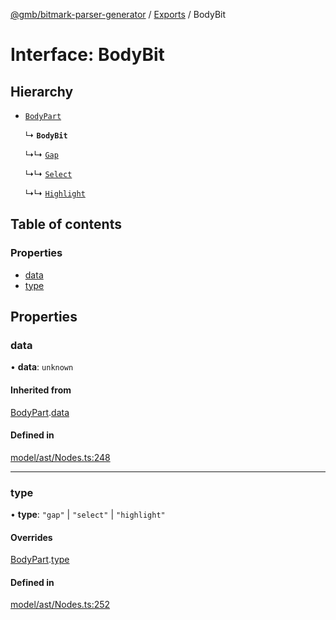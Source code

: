 [@gmb/bitmark-parser-generator](../API.md) / [Exports](../modules.md) / BodyBit

# Interface: BodyBit

## Hierarchy

- [`BodyPart`](BodyPart.md)

  ↳ **`BodyBit`**

  ↳↳ [`Gap`](Gap.md)

  ↳↳ [`Select`](Select.md)

  ↳↳ [`Highlight`](Highlight.md)

## Table of contents

### Properties

- [data](BodyBit.md#data)
- [type](BodyBit.md#type)

## Properties

### data

• **data**: `unknown`

#### Inherited from

[BodyPart](BodyPart.md).[data](BodyPart.md#data)

#### Defined in

[model/ast/Nodes.ts:248](https://github.com/getMoreBrain/bitmark-parser-generator/blob/7c62fdc/src/model/ast/Nodes.ts#L248)

___

### type

• **type**: ``"gap"`` \| ``"select"`` \| ``"highlight"``

#### Overrides

[BodyPart](BodyPart.md).[type](BodyPart.md#type)

#### Defined in

[model/ast/Nodes.ts:252](https://github.com/getMoreBrain/bitmark-parser-generator/blob/7c62fdc/src/model/ast/Nodes.ts#L252)
